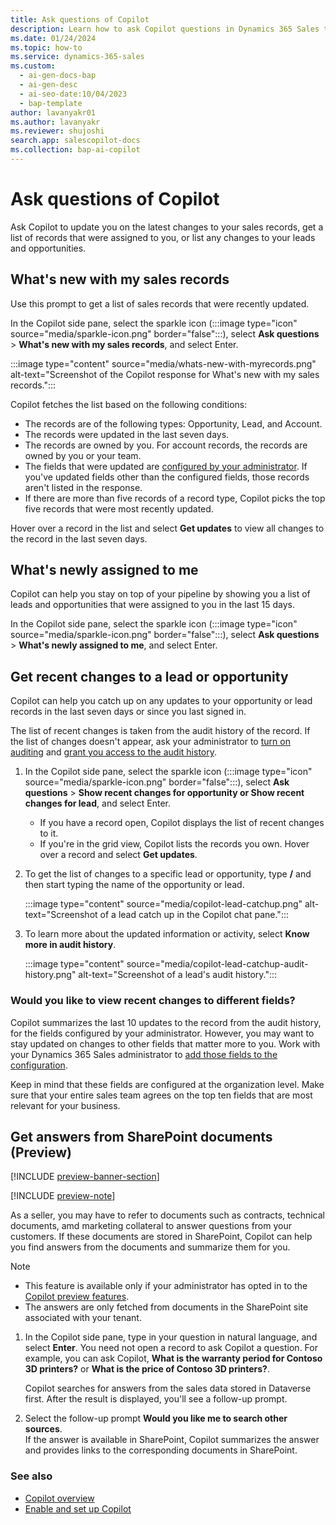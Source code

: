 ```yaml
---
title: Ask questions of Copilot
description: Learn how to ask Copilot questions in Dynamics 365 Sales to know what's new with your leads, opportunities, and accounts and new records are assigned to you.
ms.date: 01/24/2024
ms.topic: how-to
ms.service: dynamics-365-sales
ms.custom:
  - ai-gen-docs-bap
  - ai-gen-desc
  - ai-seo-date:10/04/2023
  - bap-template
author: lavanyakr01
ms.author: lavanyakr
ms.reviewer: shujoshi
search.app: salescopilot-docs
ms.collection: bap-ai-copilot
---
```


# Ask questions of Copilot

Ask Copilot to update you on the latest changes to your sales records, get a list of records that were assigned to you, or list any changes to your leads and opportunities.

## What's new with my sales records

Use this prompt to get a list of sales records that were recently updated.  

In the Copilot side pane, select the sparkle icon (:::image type="icon" source="media/sparkle-icon.png" border="false":::), select **Ask questions** > **What's new with my sales records**, and select Enter.

:::image type="content" source="media/whats-new-with-myrecords.png" alt-text="Screenshot of the Copilot response for What's new with my sales records.":::

Copilot fetches the list based on the following conditions:

- The records are of the following types: Opportunity, Lead, and Account.
- The records were updated in the last seven days.
- The records are owned by you. For account records, the records are owned by you or your team.
- The fields that were updated are [configured by your administrator](enable-setup-copilot.md#configure-fields-for-generating-whats-new-with-my-sales-records-list). If you've updated fields other than the configured fields, those records aren't listed in the response.
- If there are more than five records of a record type, Copilot picks the top five records that were most recently updated.

Hover over a record in the list and select **Get updates** to view all changes to the record in the last seven days.


## What's newly assigned to me

Copilot can help you stay on top of your pipeline by showing you a list of leads and opportunities that were assigned to you in the last 15 days.

In the Copilot side pane, select the sparkle icon (:::image type="icon" source="media/sparkle-icon.png" border="false":::), select **Ask questions** > **What's newly assigned to me**, and select Enter.

## Get recent changes to a lead or opportunity

Copilot can help you catch up on any updates to your opportunity or lead records in the last seven days or since you last signed in.

The list of recent changes is taken from the audit history of the record. If the list of changes doesn't appear, ask your administrator to [turn on auditing](enable-setup-copilot.md#turn-copilot-features-in-dynamics-365-apps-on-or-off) and [grant you access to the audit history](enable-setup-copilot.md#grant-audit-access-to-your-sellers).

1. In the Copilot side pane, select the sparkle icon (:::image type="icon" source="media/sparkle-icon.png" border="false":::), select **Ask questions** > **Show recent changes for opportunity or Show recent changes for lead**, and select Enter.

    - If you have a record open, Copilot displays the list of recent changes to it.
    - If you're in the grid view, Copilot lists the records you own. Hover over a record and select **Get updates**.

1. To get the list of changes to a specific lead or opportunity, type **/** and then start typing the name of the opportunity or lead.

    :::image type="content" source="media/copilot-lead-catchup.png" alt-text="Screenshot of a lead catch up in the Copilot chat pane.":::

1. To learn more about the updated information or activity, select **Know more in audit history**.

    :::image type="content" source="media/copilot-lead-catchup-audit-history.png" alt-text="Screenshot of a lead's audit history.":::

### Would you like to view recent changes to different fields?

Copilot summarizes the last 10 updates to the record from the audit history, for the fields configured by your administrator. However, you may want to stay updated on changes to other fields that matter more to you. Work with your Dynamics 365 Sales administrator to [add those fields to the configuration](enable-setup-copilot.md#configure-fields-for-generating-summaries-and-recent-changes-list).

Keep in mind that these fields are configured at the organization level. Make sure that your entire sales team agrees on the top ten fields that are most relevant for your business.

## Get answers from SharePoint documents (Preview)

[!INCLUDE [preview-banner-section](~/../shared-content/shared/preview-includes/preview-banner-section.md)]

[!INCLUDE [preview-note](~/../shared-content/shared/preview-includes/preview-note.md)]

As a seller, you may have to refer to documents such as contracts, technical documents, amd marketing collateral to answer questions from your customers. If these documents are stored in SharePoint, Copilot can help you find answers from the documents and summarize them for you.

> [!NOTE]
>- This feature is available only if your administrator has opted in to the [Copilot preview features](copilot-preview-features.md).
>- The answers are only fetched from documents in the SharePoint site associated with your tenant.  

1. In the Copilot side pane, type in your question in natural language, and select **Enter**. 
    You need not open a record to ask Copilot a question. For example, you can ask Copilot, **What is the warranty period for Contoso 3D printers?** or **What is the price of Contoso 3D printers?**.

    Copilot searches for answers from the sales data stored in Dataverse first. After the result is displayed, you'll see a follow-up prompt.

2. Select the follow-up prompt **Would you like me to search other sources**.  
   If the answer is available in SharePoint, Copilot summarizes the answer and provides links to the corresponding documents in SharePoint.

### See also

- [Copilot overview](copilot-overview.md)
- [Enable and set up Copilot](enable-setup-copilot.md)

